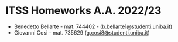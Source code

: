 # ITSS Homeworks A.A. 2022/23

- Benedetto Bellarte - mat. 744402 - (b.bellarte1@studenti.uniba.it)
- Giovanni Cosi - mat. 735629 (g.cosi8@studenti.uniba.it)
